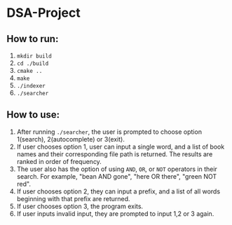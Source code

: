 # DSA-Project

## How to run: 
1. `mkdir build`
2. `cd ./build`
3. `cmake ..`
4. `make`
5. `./indexer`
6. `./searcher`

## How to use:
1. After running `./searcher`, the user is prompted to choose option 1(search), 2(autocomplete) or 3(exit).
2. If user chooses option 1, user can input a single word, and a list of book names and their corresponding file path is returned. The results are ranked in order of frequency.
3. The user also has the option of using `AND`, `OR`, or `NOT` operators in their search. For example, "bean AND gone", "here OR there", "green NOT red".
4. If user chooses option 2, they can input a prefix, and a list of all words beginning with that prefix are returned.
5. If user chooses option 3, the program exits.
6. If user inputs invalid input, they are prompted to input 1,2 or 3 again.